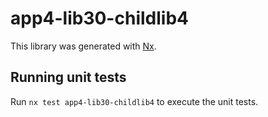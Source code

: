 # app4-lib30-childlib4

This library was generated with [Nx](https://nx.dev).

## Running unit tests

Run `nx test app4-lib30-childlib4` to execute the unit tests.
